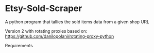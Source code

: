 # Etsy-Sold-Scraper
A python program that tallies the sold items data from a given shop URL

Version 2 with rotating proxies based on:
https://github.com/danilopolani/rotating-proxy-python

Requirements